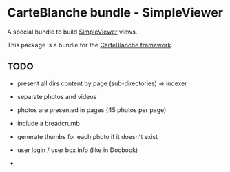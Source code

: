 CarteBlanche bundle - SimpleViewer
=================================

A special bundle to build [SimpleViewer](http://www.simpleviewer.net/) views.

This package is a bundle for the [CarteBlanche framework](https://github.com/php-carteblanche/carteblanche).


## TODO

- present all dirs content by page (sub-directories) => indexer
- separate photos and videos
- photos are presented in pages (45 photos per page)
- include a breadcrumb
- generate thumbs for each photo if it doesn't exist

- user login / user box info (like in Docbook)
- 
